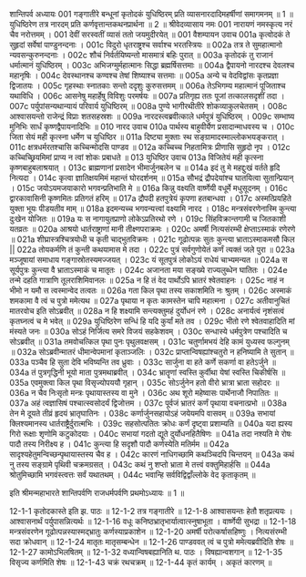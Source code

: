 शान्तिपर्व
अध्यायः 001
गङ्गातीरे बन्धूनां कृतोदकं युधिष्ठिरम् प्रति व्यासनारदादिमहर्षीणां समागमनम् ॥ 1 ॥ युधिष्ठिरेण तत्र नारदम् प्रति कर्णवृत्तान्तकथनप्रार्थना ॥ 2 ॥
श्रीवेदव्यासाय नमः 
001	नारायणं नमस्कृत्य नरं चैव नरोत्तमम् ।
001	देवीं सरस्वतीं व्यासं ततो जयमुदीरयेत् ॥
001	वैशम्पायन उवाच 
001a	कृत्वोदकं ते सुहृदां सर्वेषां पाण्डुनन्दनाः ।
001c	विदुरो धृतराष्ट्रश्च सर्वाश्च भरतस्त्रियः ॥
002a	तत्र ते सुमहात्मानो न्यवसन्कुरुनन्दनाः ।
002c	शौचं निर्वर्तयिष्यन्तो मासमात्रं बहिः पुरात् ॥
003a	कृतोदकं तु राजानं धर्मात्मानं युधिष्ठिरम् ।
003c	अभिजग्मुर्महात्मानः सिद्धा ब्रह्मर्षिसत्तमाः ॥
004a	द्वैपायनो नारदश्च देवलश्च महानृषिः ।
004c	देवस्थानश्च कण्वश्च तेषां शिष्याश्च सत्तमाः ॥
005a	अन्ये च वेदविद्वांसः कृतप्रज्ञा द्विजातयः ।
005c	गृहस्थाः स्नातकाः सन्तो ददृशुः कुरुसत्तमम् ॥
006a	तेऽभिगम्य महात्मानं पूजिताश्च यथाविधि ।
006c	आसनेषु महार्हेषु विविशुः परमर्षयः ॥
007a	प्रतिगृह्य ततः पूजां तत्कालसदृशीं तदा ।
007c	पर्युपांसन्यथान्यायं परिवार्य युधिष्ठिरम् ॥
008a	पुण्ये भागीरथीतीरे शोकव्याकुलचेतसम् ।
008c	आश्वासयन्तो राजेन्द्रं विप्राः शतसहस्रशः ॥
009a	नारदस्त्वब्रवीत्काले धर्मपुत्रं युधिष्ठिरम् ।
009c	सम्भाष्य मुनिभिः सार्धं कृष्णद्वैपायनादिभिः ॥
010	नारद उवाच 
010a	पार्थस्य बाहुवीर्येण प्रसादान्माधवस्य च ।
010c	जिता सेयं मही कृत्स्ना धर्मेण च युधिष्ठिर ॥
011a	दिष्ट्या मुक्ताः स्थ सङ्ग्रामादस्माल्लोकभयङ्करात् ।
011c	क्षत्रधर्मरतश्चासि कच्चिन्मोदसि पाण्डव ॥
012a	कच्चिच्च निहतामित्रः प्रीणासि सुहृदो नृप ।
012c	कच्चिच्छ्रियमिमां प्राप्य न त्वां शोकः प्रबाधते ॥
013	युधिष्ठिर उवाच 
013a	विजितेयं मही कृत्स्ना कृष्णबाहुबलाश्रयात् ।
013c	ब्राह्मणानां प्रसादेन भीमार्जुनबलेन च ॥
014a	इदं तु मे महद्दुःखं वर्तते हृदि नित्यदा ।
014c	कृत्वा ज्ञातिक्षयमिमं महान्तं घोरदर्शनम् ॥
015a	सौभद्रं द्रौपदेयांश्च घातयित्वा सुतान्प्रियान् ।
015c	जयोऽयमजयाकारो भगवन्प्रतिभाति मे ॥
016a	किन्नु वक्ष्यति वार्ष्णेयी वधूर्मे मधुसूदनम् ।
016c	द्वारकावासिनी कृष्णमितः प्रतिगतं हरिम् ॥
017a	द्रौपदी हतपुत्रेयं कृपणा हतबान्धवा ।
017c	अस्मत्प्रियहिते युक्ता भूयः पीडयतीव माम् ॥
018a	इदमन्यच्च भगवन्यत्त्वां वक्ष्यामि नारद ।
018c	मन्त्रसंवरणेनास्मि कुन्त्या दुःखेन योजितः ॥
019a	यः स नागायुतप्राणो लोकेऽप्रतिरथो रणे ।
019c	सिंहविक्रान्तगामी च जितकाशी यतव्रतः ॥
020a	आश्रयो धार्तराष्ट्राणां मानी तीक्ष्णपराक्रमः ।
020c	अमर्षी नित्यसंरम्भी क्षेप्ताऽस्माकं रणेरणे ॥
021a	शीघ्रास्त्रश्चित्रयोधी च कृती चाद्भुतविक्रमः ।
021c	गूढोत्पन्नः सुतः कुन्त्या भ्राताऽस्माकमसौ किल ||
022a	तोयकर्मणि तं कुन्ती कथयामास मे तदा ।
022c	पुत्रं सर्वगुणोयेतं कर्णं त्यक्तं जले पुरा ॥
023a	मञ्जूषायां समाधाय गङ्गास्रोतस्यमज्जयत् ।
023c	यं सूतपुत्रं लोकोऽयं राधेयं चाभ्यमन्यत ॥
024a	स सूर्यपुत्रः कुन्त्या वै भ्राताऽस्माकं च मातृतः ।
024c	अजानता मया सङ्ख्ये राज्यलुब्धेन घातितः ।
024e	तन्मे दहति गात्राणि तूलराशिमिवानलः ॥
025a	न हि तं वेद पार्थोऽपि भ्रातरं श्वेतवाहनः ।
025c	नाहं न भीमो न यमौ स त्वस्मान्वेद तत्वतः ॥
026a	गता किल पृथा तस्य सकाशमिति नः श्रुतम् ।
026c	अस्माकं शमकामा वै त्वं च पुत्रो ममेत्यथ ॥
027a	पृथाया न कृतः कामस्तेन चापि महात्मना ।
027c	अतीवानुचितं मातरवोच इति सोऽब्रवीत् ॥
028a	न हि शक्ष्यामि सन्त्यक्तुमहं दुर्योधनं रणे ।
028c	अनार्यत्वं नृशंसत्वं कृतघ्नत्वं च मे भवेत् ॥
029a	युधिष्ठिरेण सन्धिं हि यदि कुर्यां मते तव ।
029c	भीतो रणे श्वेतवाहादिति मां मंस्यते जनः ॥
030a	सोऽहं निर्जित्य समरे विजयं सहकेशवम् ।
030c	सन्धास्ये धर्मपुत्रेण पश्चादिति च सोऽब्रवीत् ॥
031a	तमवोचत्किल पृथा पुनः पृथुलवक्षसम् ।
031c	चतुर्णामभयं देहि कामं युध्यस्व फल्गुनम् ॥
032a	सोऽब्रवीन्मातरं धीमान्वेपमानां कृताञ्जलिः ।
032c	प्राप्तान्विषह्यांश्चतुरो न हनिष्यामि ते सुतान् ॥
033a	पञ्चैव हि सुता देवि भविष्यन्ति तव ध्रुवाः ।
033c	सार्जुना वा हते कर्णे सकर्णा वा हतेऽर्जुने ॥
034a	तं पुत्रगृद्धिनी भूयो माता पुत्रमथाब्रवीत् ।
034c	भ्रातॄणां स्वस्ति कुर्वीथा येषां स्वस्ति चिकीर्षसि ॥
035a	एवमुक्त्वा किल पृथा विसृज्योपययौ गृहान् ।
035c	सोऽर्जुनेन हतो वीरो भ्रात्रा भ्राता सहोदरः ॥
036a	न चैव निःसृतो मन्त्रः पृथायास्तस्य वा मुने ।
036c	अथ शूरो महेष्वासः पार्थेनाजौ निपातितः ॥
037a	अहं त्वज्ञासिषं पश्चात्स्वसोदर्यं द्विजोत्तम ।
037c	पूर्वजं भ्रातरं कर्णं पृथाया वचनात्प्रभो ॥
038a	तेन मे दूयते तीव्रं हृदयं भ्रातृघातिनः ।
038c	कर्णार्जुनसहायोऽहं जयेयमपि वासवम् ॥
039a	सभायां क्लिश्यमानस्य धार्तराष्ट्रैर्दुरात्मभिः ।
039c	सहसोत्पतितः क्रोधः कर्णं दृष्ट्वा प्रशाम्यति ॥
040a	यदा ह्यस्य गिरो रूक्षाः शृणोमि कटुकोदयाः ।
040c	सभायां गदतो द्यूते दुर्योधनहितैषिणः ॥
041a	तदा नश्यति मे रोषः पादौ तस्य निरीक्ष्य ह ।
041c	कुन्त्या हि सदृशौ पादौ कर्णस्येति मतिर्मम ॥
042a	सादृश्यहेतुमन्विच्छन्पृथायास्तस्य चैव ह ।
042c	कारणं नाधिगच्छामि कथञ्चिदपि चिन्तयन् ॥
043a	कथं नु तस्य सङ्ग्रामे पृथिवी चक्रमग्रसत् ।
043c	कथं नु शप्तो भ्राता मे तत्त्वं वक्तुमिहार्हसि ॥
044a	श्रोतुमिच्छामि भगवंस्त्वत्तः सर्वं यथातथम् ।
044c	भवान्हि सर्वविद्विद्वाँल्लोके वेद कृताकृतम् ॥ 

इति श्रीमन्महाभारते शान्तिपर्वणि राजधर्मपर्वणि प्रथमोऽध्यायः ॥ 1 ॥

12-1-1 कृतोदकास्ते इति झ. पाठः ॥ 12-1-2 तत्र गङ्गातीरे ॥ 12-1-8 आश्वासयन्तः हेतौ शतृप्रत्ययः । आश्वासनार्थं पर्युपासन्नित्यर्थः ॥ 12-1-16 वधूः कनिष्ठभ्रातृभार्यात्वात्स्नुषाभूता । वार्ष्णेयी सुभद्रा ॥ 12-1-18 मन्त्रसंवरणेन गूढोत्पन्नस्यास्मद्भ्रातुः कर्णस्याप्रकाशेन ॥ 12-1-20 अमर्षी परोत्कर्षासहिष्णुः । नित्यसंरम्भी सदा क्रोधवान् ॥ 12-1-24 मातृतः मातृसम्बन्धेन ॥ 12-1-26 पाण्डववत् त्वं च पुत्रो ममेत्यब्रवीदिति शेषः ॥ 12-1-27 कामोऽभिलषितम् ॥ 12-1-32 वध्यान्विषबह्यानिति थ. पाठः । विषह्यान्वशगान् ॥ 12-1-35 विसृज्य कर्णमिति शेषः ॥ 12-1-43 चक्रं रथचक्रम् ॥ 12-1-44 कृतं कार्यम् । अकृतं कारणम् ॥
